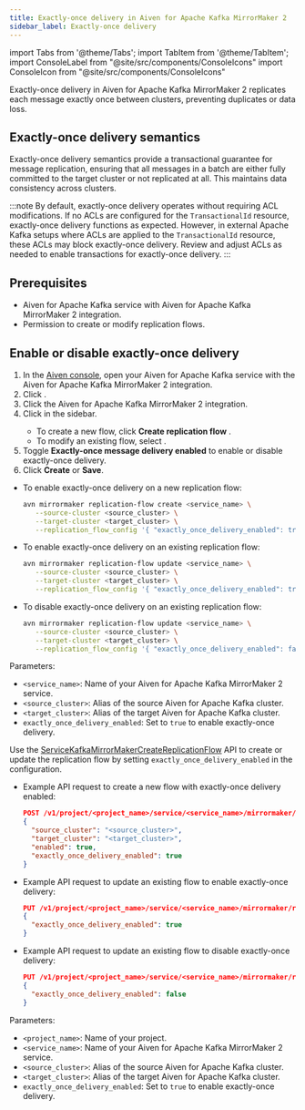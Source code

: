 ```yaml
---
title: Exactly-once delivery in Aiven for Apache Kafka MirrorMaker 2
sidebar_label: Exactly-once delivery
---
```


import Tabs from '@theme/Tabs';
import TabItem from '@theme/TabItem';
import ConsoleLabel from "@site/src/components/ConsoleIcons"
import ConsoleIcon from "@site/src/components/ConsoleIcons"

Exactly-once delivery in Aiven for Apache Kafka MirrorMaker 2 replicates each message exactly once between clusters, preventing duplicates or data loss.


## Exactly-once delivery semantics

Exactly-once delivery semantics provide a transactional guarantee for message
replication, ensuring that all messages in a batch are either fully committed to the
target cluster or not replicated at all. This maintains data consistency across clusters.

<!-- vale off -->
:::note
By default, exactly-once delivery operates without requiring ACL modifications. If no
ACLs are configured for the `TransactionalId` resource, exactly-once delivery functions
as expected. However, in external Apache Kafka setups where ACLs are applied to
the `TransactionalId` resource, these ACLs may block exactly-once delivery. Review and
adjust ACLs as needed to enable transactions for exactly-once delivery.
:::

## Prerequisites

- Aiven for Apache Kafka service with Aiven for Apache Kafka MirrorMaker 2 integration.
- Permission to create or modify replication flows.

## Enable or disable exactly-once delivery

<Tabs groupId="config-methods">
<TabItem value="console" label="Aiven Console" default>

1. In the [Aiven console](https://console.aiven.io/), open your Aiven for Apache Kafka
   service with the Aiven for Apache Kafka MirrorMaker 2 integration.
1. Click <ConsoleLabel name="integrations"/>.
1. Click the Aiven for Apache Kafka MirrorMaker 2 integration.
1. Click <ConsoleLabel name="Replication flow" /> in the sidebar.
   - To create a new flow, click **Create replication flow** .
   - To modify an existing flow, select <ConsoleLabel name="edit"/>.
1. Toggle **Exactly-once message delivery enabled** to enable or disable
   exactly-once delivery.
1. Click **Create** or **Save**.

</TabItem>
<TabItem value="cli" label="Aiven CLI">

- To enable exactly-once delivery on a new replication flow:

  ```bash
  avn mirrormaker replication-flow create <service_name> \
     --source-cluster <source_cluster> \
     --target-cluster <target_cluster> \
     --replication_flow_config '{ "exactly_once_delivery_enabled": true }'
  ```

- To enable exactly-once delivery on an existing replication flow:

  ```bash
  avn mirrormaker replication-flow update <service_name> \
     --source-cluster <source_cluster> \
     --target-cluster <target_cluster> \
     --replication_flow_config '{ "exactly_once_delivery_enabled": true }'
  ```

- To disable exactly-once delivery on an existing replication flow:

  ```bash
  avn mirrormaker replication-flow update <service_name> \
     --source-cluster <source_cluster> \
     --target-cluster <target_cluster> \
     --replication_flow_config '{ "exactly_once_delivery_enabled": false }'
  ```

Parameters:

- `<service_name>`: Name of your Aiven for Apache Kafka MirrorMaker 2 service.
- `<source_cluster>`: Alias of the source Aiven for Apache Kafka cluster.
- `<target_cluster>`: Alias of the target Aiven for Apache Kafka cluster.
- `exactly_once_delivery_enabled`: Set to `true` to enable exactly-once delivery.

</TabItem>

<TabItem value="api" label="Aiven API">

Use the
[ServiceKafkaMirrorMakerCreateReplicationFlow](https://api.aiven.io/doc/#tag/Service:_Kafka_MirrorMaker/operation/ServiceKafkaMirrorMakerCreateReplicationFlow)
API to create or update the replication flow by setting `exactly_once_delivery_enabled`
in the configuration.

- Example API request to create a new flow with exactly-once delivery enabled:

  ```json
  POST /v1/project/<project_name>/service/<service_name>/mirrormaker/replication-flows
  {
    "source_cluster": "<source_cluster>",
    "target_cluster": "<target_cluster>",
    "enabled": true,
    "exactly_once_delivery_enabled": true
  }
  ```

- Example API request to update an existing flow to enable exactly-once delivery:

  ```json
  PUT /v1/project/<project_name>/service/<service_name>/mirrormaker/replication-flows/<source_cluster>/<target_cluster>
  {
    "exactly_once_delivery_enabled": true
  }
  ```

- Example API request to update an existing flow to disable exactly-once delivery:

  ```json
  PUT /v1/project/<project_name>/service/<service_name>/mirrormaker/replication-flows/<source_cluster>/<target_cluster>
  {
    "exactly_once_delivery_enabled": false
  }
  ```

Parameters:

- `<project_name>`: Name of your project.
- `<service_name>`: Name of your Aiven for Apache Kafka MirrorMaker 2 service.
- `<source_cluster>`: Alias of the source Aiven for Apache Kafka cluster.
- `<target_cluster>`: Alias of the target Aiven for Apache Kafka cluster.
- `exactly_once_delivery_enabled`: Set to `true` to enable exactly-once delivery.

</TabItem>
</Tabs>
